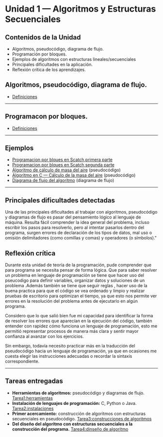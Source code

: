# Unidad 1 — Algoritmos y Estructuras Secuenciales

## Contenidos de la Unidad
- Algoritmos, pseudocódigo, diagrama de flujo.
- Programación por bloques.
- Ejemplos de algoritmos con estructuras lineales/secuenciales
- Principales dificultades en la aplicación.
- Reflexión crítica de los aprendizajes.


## Algoritmos, pseudocódigo, diagrama de flujo.
- [Definiciones](https://drive.google.com/file/d/1bhzSMOnVT9kwiFOQIX-w8wIzkkkRe_pD/view?usp=sharing)

---

  ## Programacon por bloques.
- [Definiciones](https://drive.google.com/file/d/1oU-G5rXyQsmIFIJFI-UtW0-rc7aLZY21/view?usp=sharing)

---
## Ejemplos
- [Programacion por blques en Scatch,primera parte](unidad1/perritoScratch.png)
- [Programacion por blques en Scatch,segunda parte](unidad1/perritoScratch_cambio_deFondo.png)
- [Algoritmo de cálculo de masa del aire](unidad1/algoritmo_masa.psc)
 (pseudocódigo)
- [Algoritmo en C — Cálculo de la masa del aire](unidad1/algoritmo_masa.c)
 (pseudocódigo)
- [Diagrama de flujo del algoritmo](unidad1/diagrama_masa.png) (diagrama de flujo)

---

## Principales dificultades detectadas
Una de las principales dificultades al trabajar con algoritmos, pseudocódigo y diagramas de flujo es pasar del pensamiento lógico al lenguaje de máquina. Resulta fácil comprender la idea general del problema, incluso escribir los pasos para resolverlo, pero al intentar pasarlos dentro del programa, surgen errores de declaración de los tipos de datos, mal uso o omisión delimitadores (como comillas y comas) y operadores (o símbolos)."

## Reflexión crítica
Durante esta unidad de teoría de la programación, pude comprender que para programa se necesita pensar de forma lógica. Que para saber resolver un problema en lenguaje de programación se tiene que hacer uso del pseucodigo para definir variables, organizar datos y soluciones de un problema .Además también se tiene que seguir reglas , hacer uso de la buena practica para que el código se vea ordenado y limpio y realizar pruebas de escritorio para optimizan el tiempo, ya que esto nos permite ver errores en la resolución del problema antes de ejecutarlo en algún programa.

Considero que lo que salió bien fue mi capacidad para identificar la forma de resolver los errores que aparecían en la ejecución del código, también entender con rapidez cómo funciona un lenguaje de programación, esto me permitió representar procesos de manera más clara y sentir mayor confianza al avanzar con los ejercicios.

Sin embargo, todavía necesito practicar más en la traducción del pseudocódigo hacia un lenguaje de programación, ya que en ocasiones me cuesta elegir las instrucciones adecuadas o recordar la sintaxis correspondiente. 

---

## Tareas entregadas

- **Herramientas de algoritmos:** pseudocódigo y diagramas de flujo.
  [Tarea1:herramientas](https://drive.google.com/file/d/1r_Qpz6qW0wUK3Sd-qUcKzpLrpNokYlvD/view?usp=sharing)
- **Instalación de lenguajes de programación:** C, Python o Java.
  [Tarea2:instalaciones](https://drive.google.com/file/d/1Jc6zVyShcyrnG4cg1bK00uLtHNyj8kfi/view?usp=sharing)
- **Primer acercamiento:** construcción de algoritmos con estructuras secuenciales en pseudocódigo.
  [Tarea3:construcciones de algoritmos](https://drive.google.com/file/d/1SLboYDiEZJBnluvBBm8XdPh35Owha0Zo/view?usp=sharing)
- **Del diseño del algoritmo con estructuras secuenciales a la construcción del programa.**
 [Tarea4:dinseño de algoritmo](https://drive.google.com/file/d/111MfQ9oO4RabY0mmf6SDrkK2UgdKd1D-/view?usp=sharing)
